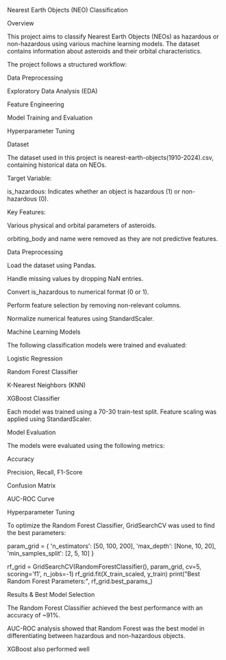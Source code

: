 Nearest Earth Objects (NEO) Classification

Overview

This project aims to classify Nearest Earth Objects (NEOs) as hazardous or non-hazardous using various machine learning models. The dataset contains information about asteroids and their orbital characteristics.

The project follows a structured workflow:

Data Preprocessing

Exploratory Data Analysis (EDA)

Feature Engineering

Model Training and Evaluation

Hyperparameter Tuning

Dataset

The dataset used in this project is nearest-earth-objects(1910-2024).csv, containing historical data on NEOs.

Target Variable:

is_hazardous: Indicates whether an object is hazardous (1) or non-hazardous (0).

Key Features:

Various physical and orbital parameters of asteroids.

orbiting_body and name were removed as they are not predictive features.


Data Preprocessing

Load the dataset using Pandas.

Handle missing values by dropping NaN entries.

Convert is_hazardous to numerical format (0 or 1).

Perform feature selection by removing non-relevant columns.

Normalize numerical features using StandardScaler.

Machine Learning Models

The following classification models were trained and evaluated:

Logistic Regression

Random Forest Classifier

K-Nearest Neighbors (KNN)

XGBoost Classifier

Each model was trained using a 70-30 train-test split. Feature scaling was applied using StandardScaler.

Model Evaluation

The models were evaluated using the following metrics:

Accuracy

Precision, Recall, F1-Score

Confusion Matrix

AUC-ROC Curve

Hyperparameter Tuning

To optimize the Random Forest Classifier, GridSearchCV was used to find the best parameters:

param_grid = {
    'n_estimators': [50, 100, 200],
    'max_depth': [None, 10, 20],
    'min_samples_split': [2, 5, 10]
}

rf_grid = GridSearchCV(RandomForestClassifier(), param_grid, cv=5, scoring='f1', n_jobs=-1)
rf_grid.fit(X_train_scaled, y_train)
print("Best Random Forest Parameters:", rf_grid.best_params_)

Results & Best Model Selection

The Random Forest Classifier achieved the best performance with an accuracy of ~91%.

AUC-ROC analysis showed that Random Forest was the best model in differentiating between hazardous and non-hazardous objects.

XGBoost also performed well
